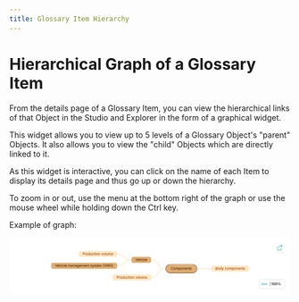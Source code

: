 ```yaml
---
title: Glossary Item Hierarchy
---
```


# Hierarchical Graph of a Glossary Item

From the details page of a Glossary Item, you can view the hierarchical links of that Object in the Studio and Explorer in the form of a graphical widget.

This widget allows you to view up to 5 levels of a Glossary Object's "parent" Objects. It also allows you to view the "child" Objects which are directly linked to it.

As this widget is interactive, you can click on the name of each Item to display its details page and thus go up or down the hierarchy.

To zoom in or out, use the menu at the bottom right of the graph or use the mouse wheel while holding down the Ctrl key.

Example of graph:

  ![](./_shared/zeenea-glossary-hierarchy.png)
